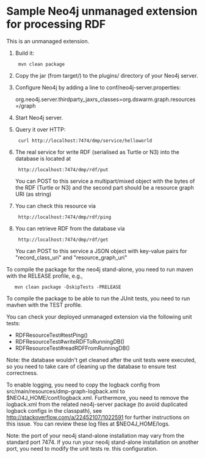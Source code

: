 Sample Neo4j unmanaged extension for processing RDF
===================================================

This is an unmanaged extension. 

1. Build it: 

        mvn clean package

2. Copy the jar (from target/) to the plugins/ directory of your Neo4j server.

3. Configure Neo4j by adding a line to conf/neo4j-server.properties:

	org.neo4j.server.thirdparty_jaxrs_classes=org.dswarm.graph.resources=/graph

4. Start Neo4j server.

5. Query it over HTTP:

        curl http://localhost:7474/dmp/service/helloworld

6. The real service for write RDF (serialised as Turtle or N3) into the database is located at

        http://localhost:7474/dmp/rdf/put

   You can POST to this service a multipart/mixed object with the bytes of the RDF (Turtle or N3) and the second part should be a resource graph URI (as string)

7. You can check this resource via

        http://localhost:7474/dmp/rdf/ping

8. You can retrieve RDF from the database via

        http://localhost:7474/dmp/rdf/get
 
   You can POST to this service a JSON object with key-value pairs for "record_class_uri" and "resource_graph_uri"

To compile the package for the neo4j stand-alone, you need to run maven with the RELEASE profile, e.g.,

       mvn clean package -DskipTests -PRELEASE

To compile the package to be able to run the JUnit tests, you need to run mavhen with the TEST profile.

You can check your deployed unmanaged extension via the following unit tests: 

 - RDFResourceTest#testPing()
 - RDFResourceTest#writeRDFToRunningDB()
 - RDFResourceTest#readRDFFromRunningDB()

Note: the database wouldn't get cleaned after the unit tests were executed, so you need to take care of cleaning up the database to ensure test correctness.

To enable logging, you need to copy the logback config from src/main/resources/dmp-graph-logback.xml to $NEO4J_HOME/conf/logback.xml. Furthermore, you need to remove the logback.xml from the related neo4j-server package (to avoid duplicated logback configs in the classpath), see http://stackoverflow.com/a/22452107/1022591 for further instructions on this issue. You can review these log files at $NEO4J_HOME/logs.

Note: the port of your neo4j stand-alone installation may vary from the standard port 7474. If you run your neo4j stand-alone installation on another port, you need to modify the unit tests re. this configuration.

